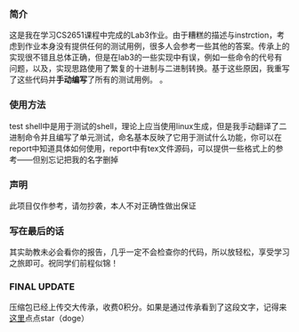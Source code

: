 ### 简介
这是我在学习CS2651课程中完成的Lab3作业。由于糟糕的描述与instrction，考虑到作业本身没有提供任何的测试用例，很多人会参考一些其他的答案。传承上的实现很不错且总体正确，但是在lab3的一些实现中有误，例如一些命令的代号有问题，以及，实现思路使用了繁复的十进制与二进制转换。基于这些原因，我重写了这些代码并**手动编写**了所有的测试用例。
。
### 使用方法
test shell中是用于测试的shell，理论上应当使用linux生成，但是我手动翻译了二进制命令并且编写了单元测试，命名基本反映了它用于测试什么功能，你可以在report中知道具体如何使用，report中有tex文件源码，可以提供一些格式上的参考——但别忘记把我的名字删掉

### 声明
此项目仅作参考，请勿抄袭，本人不对正确性做出保证

### 写在最后的话
其实助教未必会看你的报告，几乎一定不会检查你的代码，所以放轻松，享受学习之旅即可。祝同学们前程似锦！

### FINAL UPDATE
压缩包已经上传交大传承，收费0积分。如果是通过传承看到了这段文字，记得来[这里](https://github.com/vegecream/SJTU-CS2651)点点star（doge）
